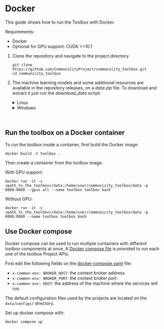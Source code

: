 # Docker

This guide shows how to run the Toolbox with Docker.

Requirements:
- Docker
- Optional for GPU support: CUDA >=10.1 

1. Clone the repository and navigate to the project directory.

    ```
    git clone https://github.com/CommuniCityProject/communicity_toolbox.git
    cd communicity_toolbox
    ```

2. The machine learning models and some additional resources are available in the repository releases, on a _data.zip_ file. To download and extract it just run the _download_data_ script:

    <details>
    <summary>Linux</summary>

    ```
    bash ./download_data.sh
    ```

    </details>
    <details>
    <summary>Windows</summary>

    ```
    ./download_data.bat
    ```
    
    </details>

</br>

## Run the toolbox on a Docker container

To run the toolbox inside a container, first build the Docker image:

```
docker build -t toolbox .
```

Then create a container from the toolbox image.

With GPU support:

```
docker run -it -v <path_to_the_toolbox>/data:/home/user/communicity_toolbox/data -p 8080:8080 --gpus all --name toolbox toolbox bash
```

Without GPU:

```
docker run -it -v <path_to_the_toolbox>/data:/home/user/communicity_toolbox/data -p 8080:8080 --name toolbox toolbox bash
```

## Use Docker compose

Docker compose can be used to run multiple containers with different toolbox components at once.
A [Docker compose file](/docker-compose.yaml) is provided to run each one of the toolbox Project APIs.

First edit the following fields on the [docker-compose.yaml](docker-compose.yaml) file:
- ``x-common-env: BROKER_HOST``: the context broker address.
- ``x-common-env: BROKER_PORT``: the context broker port.
- ``x-common-env: HOST``: the address of the machine where the services will run.

The default configuration files used by the projects are located on the ``data/configs/`` directory.

Set up docker compose with:
```
docker compose up
```
